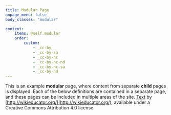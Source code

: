 ```yaml
---
title: Modular Page
onpage_menu: false
body_classes: "modular"

content:
    items: @self.modular
    order:
        custom:
            - _cc-by
            - _cc-by-sa
            - _cc-by-nc
            - _cc-by-nc-nd
            - _cc-by-nc-sa
            - _cc-by-nd
---
```


This is an example **modular** page, where content from separate **child** pages is displayed. Each of the below definitions are contained in a separate page, and these pages can be included in multiple areas of the site. [Text](http://wikieducator.org/OER_Handbook/educator_version_one/Conclusion/Glossary) by [http://wikieducator.org/](http://wikieducator.org/), available under a Creative Commons Attribution 4.0 license.
